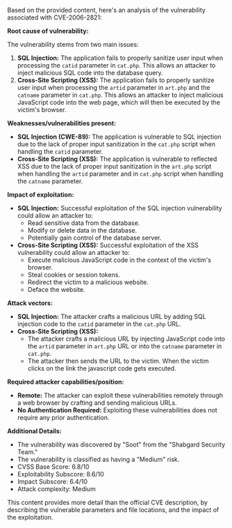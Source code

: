 Based on the provided content, here's an analysis of the vulnerability associated with CVE-2006-2821:

**Root cause of vulnerability:**

The vulnerability stems from two main issues:

1.  **SQL Injection:** The application fails to properly sanitize user input when processing the `catid` parameter in `cat.php`. This allows an attacker to inject malicious SQL code into the database query.
2.  **Cross-Site Scripting (XSS):** The application fails to properly sanitize user input when processing the `artid` parameter in `art.php` and the `catname` parameter in `cat.php`. This allows an attacker to inject malicious JavaScript code into the web page, which will then be executed by the victim's browser.

**Weaknesses/vulnerabilities present:**

*   **SQL Injection (CWE-89):** The application is vulnerable to SQL injection due to the lack of proper input sanitization in the `cat.php` script when handling the `catid` parameter.
*  **Cross-Site Scripting (XSS):** The application is vulnerable to reflected XSS due to the lack of proper input sanitization in the `art.php` script when handling the `artid` parameter and in `cat.php` script when handling the `catname` parameter.

**Impact of exploitation:**

*   **SQL Injection:** Successful exploitation of the SQL injection vulnerability could allow an attacker to:
    *   Read sensitive data from the database.
    *   Modify or delete data in the database.
    *   Potentially gain control of the database server.
*   **Cross-Site Scripting (XSS):** Successful exploitation of the XSS vulnerability could allow an attacker to:
    *   Execute malicious JavaScript code in the context of the victim's browser.
    *   Steal cookies or session tokens.
    *   Redirect the victim to a malicious website.
    *   Deface the website.

**Attack vectors:**

*   **SQL Injection:**  The attacker crafts a malicious URL by adding SQL injection code to the `catid` parameter in the `cat.php` URL.
*   **Cross-Site Scripting (XSS):**
    *   The attacker crafts a malicious URL by injecting JavaScript code into the `artid` parameter in `art.php` URL or into the `catname` parameter in `cat.php`.
    *   The attacker then sends the URL to the victim. When the victim clicks on the link the javascript code gets executed.

**Required attacker capabilities/position:**

*   **Remote:** The attacker can exploit these vulnerabilities remotely through a web browser by crafting and sending malicious URLs.
*   **No Authentication Required:** Exploiting these vulnerabilities does not require any prior authentication.

**Additional Details:**

*   The vulnerability was discovered by "Soot" from the "Shabgard Security Team."
*   The vulnerability is classified as having a "Medium" risk.
*   CVSS Base Score: 6.8/10
*   Exploitability Subscore: 8.6/10
*   Impact Subscore: 6.4/10
*   Attack complexity: Medium

This content provides more detail than the official CVE description, by describing the vulnerable parameters and file locations, and the impact of the exploitation.